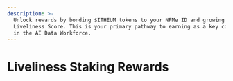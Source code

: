 ```yaml
---
description: >-
  Unlock rewards by bonding $ITHEUM tokens to your NFMe ID and growing your
  Liveliness Score. This is your primary pathway to earning as a key contributor
  in the AI Data Workforce.
---
```


# Liveliness Staking Rewards

